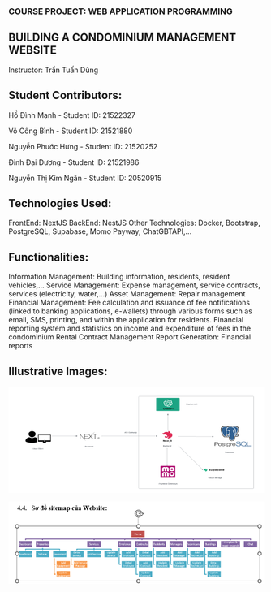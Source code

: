 ### COURSE PROJECT: WEB APPLICATION PROGRAMMING
## BUILDING A CONDOMINIUM MANAGEMENT WEBSITE
Instructor: Trần Tuấn Dũng
## Student Contributors:
Hồ Đình Mạnh - Student ID: 21522327

Võ Công Bình - Student ID: 21521880

Nguyễn Phước Hưng - Student ID: 21520252

Đinh Đại Dương - Student ID: 21521986

Nguyễn Thị Kim Ngân - Student ID: 20520915
## Technologies Used:
FrontEnd: NextJS
BackEnd: NestJS
Other Technologies: Docker, Bootstrap, PostgreSQL, Supabase, Momo Payway, ChatGBTAPI,...
## Functionalities:
Information Management: Building information, residents, resident vehicles,...
Service Management: Expense management, service contracts, services (electricity, water,...)
Asset Management: Repair management
Financial Management: Fee calculation and issuance of fee notifications (linked to banking applications, e-wallets) through various forms such as email, SMS, printing, and within the application for residents. Financial reporting system and statistics on income and expenditure of fees in the condominium
Rental Contract Management
Report Generation: Financial reports
## Illustrative Images:
![alt text](image-1.png)


![git git](image.png)

